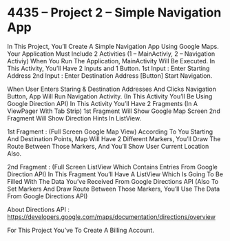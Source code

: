 # 4435 – Project 2 – Simple Navigation App

In This Project, You’ll Create A Simple Navigation App Using Google Maps. Your Application Must Include 2 Activities (1 – MainActiviy, 2 – Navigation Activiy)
When You Run The Application, MainActivity Will Be Executed. In This Activity, You’ll Have 2 Inputs and 1 Button.
1st Input : Enter Starting Address
2nd Input : Enter Destination Address
[Button] Start Navigation.

When User Enters Staring & Destination Addresses And Clicks Navigation Button, App Will Run Navigation Activity. (In This Activity You’ll Be Using Google Direction API)
In This Activity You’ll Have 2 Fragments (In A ViewPager With Tab Strip)
1st Fragment Will Show Google Map Screen
2nd Fragment Will Show Direction Hints In ListView.

1st Fragment : (Full Screen Google Map View)
According To You Starting And Destination Points,  Map Will Have 2 Different Markers,
You’ll Draw The Route Between Those Markers, And You’ll Show User Current Location Also.

2nd Fragment : (Full Screen ListView Which Contains Entries From Google Direction API)
In This Fragment You’ll Have A ListView Which Is Going To Be Filled With The Data You’ve Received From Google Directions API (Also To Set Markers And Draw Route Between Those Markers, You’ll Use The Data From Google Directions API)

About Directions API :
https://developers.google.com/maps/documentation/directions/overview

For This Project You’ve To Create A Billing Account.

